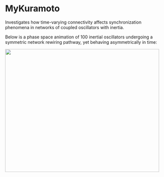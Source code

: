 # MyKuramoto

Investigates how time-varying connectivity affects synchronization phenomena in networks of coupled oscillators with inertia.  

Below is a phase space animation of 100 inertial oscillators undergoing a symmetric network rewiring pathway, yet behaving asymmetrically in time:

<img src="https://github.com/wqian0/MyKuramoto/blob/master/kura%20(2).gif" width="500" height="400"/>

